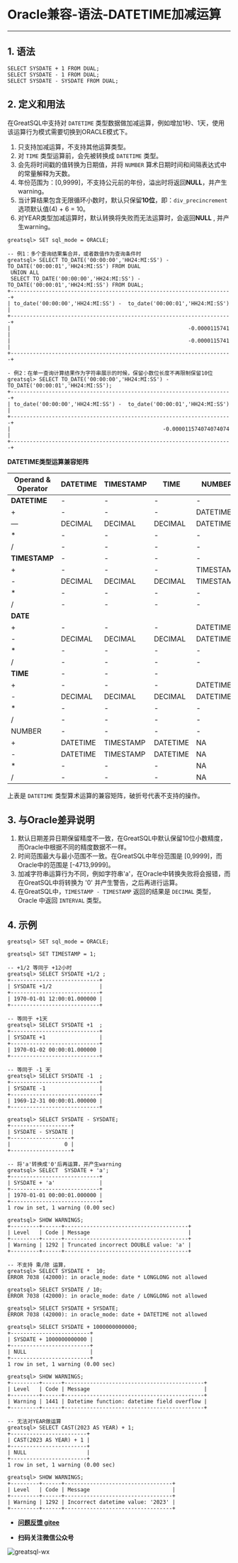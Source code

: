 # Oracle兼容-语法-DATETIME加减运算
---



## 1. 语法
```
SELECT SYSDATE + 1 FROM DUAL;
SELECT SYSDATE - 1 FROM DUAL;
SELECT SYSDATE - SYSDATE FROM DUAL;
```
## 2. 定义和用法

在GreatSQL中支持对 `DATETIME` 类型数据做加减运算，例如增加1秒、1天，使用该运算行为模式需要切换到ORACLE模式下。

1. 只支持加减运算，不支持其他运算类型。
2. 对 `TIME` 类型运算前，会先被转换成 `DATETIME` 类型。
3. 会先将时间戳的值转换为日期值，并将 `NUMBER` 算术日期时间和间隔表达式中的常量解释为天数。
4. 年份范围为：[0,9999]，不支持公元前的年份，溢出时将返回**NULL**，并产生warning。
5. 当计算结果包含无限循环小数时，默认只保留**10位**，即：`div_precincrement` 选项默认值(4) + 6 = 10。
6. 对YEAR类型加减运算时，默认转换将失败而无法运算时，会返回**NULL** , 并产生warning。

```
greatsql> SET sql_mode = ORACLE;

-- 例1：多个查询结果集合并，或者数值作为查询条件时
greatsql> SELECT TO_DATE('00:00:00','HH24:MI:SS') -  TO_DATE('00:00:01','HH24:MI:SS') FROM DUAL
 UNION ALL
 SELECT TO_DATE('00:00:00','HH24:MI:SS') -  TO_DATE('00:00:01','HH24:MI:SS') FROM DUAL;
+----------------------------------------------------------------------+
| to_date('00:00:00','HH24:MI:SS') -  to_date('00:00:01','HH24:MI:SS') |
+----------------------------------------------------------------------+
|                                                        -0.0000115741 |
|                                                        -0.0000115741 |
+----------------------------------------------------------------------+

- 例2：在单一查询计算结果作为字符串展示的时候，保留小数位长度不再限制保留10位
greatsql> SELECT TO_DATE('00:00:00','HH24:MI:SS') -  TO_DATE('00:00:01','HH24:MI:SS');
+----------------------------------------------------------------------+
| to_date('00:00:00','HH24:MI:SS') -  to_date('00:00:01','HH24:MI:SS') |
+----------------------------------------------------------------------+
|                                                -0.000011574074074074 |
+----------------------------------------------------------------------+
```

**DATETIME类型运算兼容矩阵**

Operand & Operator|DATETIME| TIMESTAMP|TIME|NUMBER
--| -- | -- | -- | --
| **DATETIME**| - | - | -   | -
|+ | - |  - | - |DATETIME
|— | DECIMAL | DECIMAL | DECIMAL | DATETIME
|* | - | - | - | -
|/ | - | - | - | -
|**TIMESTAMP** | -  | -|- | -
|+ | - |- | -|TIMESTAMP|
|- | DECIMAL | DECIMAL |DECIMAL| TIMESTAMP
|* | - | - | - | - | -
|/ | - | - | - | - | -
|**DATE**| | | |
|+| - | - | - |DATETIME |
|-| DECIMAL | DECIMAL| DECIMAL| DATETIME
|*| - | - | - | -|
|/| -| - | -| -|
|**TIME** | - | - | -
|+| - |  - | - | DATETIME
|-| DECIMAL | DECIMAL | DECIMAL |DATETIME
|*| - | - |  - | -
|/| - | - | - | -
|NUMBER | - | - |-| -
|+ | DATETIME | TIMESTAMP| DATETIME|NA
|- | DATETIME | TIMESTAMP| DATETIME|NA
|*| - | - | -|NA
|/| - | - | -|NA

上表是 `DATETIME` 类型算术运算的兼容矩阵，破折号代表不支持的操作。

## 3. 与Oracle差异说明

1. 默认日期差异日期保留精度不一致，在GreatSQL中默认保留10位小数精度，而Oracle中根据不同的精度数据不一样。
2. 时间范围最大与最小范围不一致。在GreatSQL中年份范围是 [0,9999]，而Oracle中的范围是 [-4713,9999]。
3. 加减字符串运算行为不同，例如字符串'a'，在Oracle中转换失败将会报错，而在GreatSQL中将转换为 '0' 并产生警告，之后再进行运算。
4. 在GreatSQL中，`TIMESTAMP - TIMESTAMP` 返回的结果是 `DECIMAL` 类型， Oracle 中返回 `INTERVAL` 类型。

## 4. 示例

```
greatsql> SET sql_mode = ORACLE;

greatsql> SET TIMESTAMP = 1;

-- +1/2 等同于 +12小时
greatsql> SELECT SYSDATE +1/2 ;
+----------------------------+
| SYSDATE +1/2               |
+----------------------------+
| 1970-01-01 12:00:01.000000 |
+----------------------------+

-- 等同于 +1天
greatsql> SELECT SYSDATE +1  ;
+----------------------------+
| SYSDATE +1                 |
+----------------------------+
| 1970-01-02 00:00:01.000000 |
+----------------------------+

-- 等同于 -1 天
greatsql> SELECT SYSDATE -1  ;
+----------------------------+
| SYSDATE -1                 |
+----------------------------+
| 1969-12-31 00:00:01.000000 |
+----------------------------+

greatsql> SELECT SYSDATE - SYSDATE;
+-------------------+
| SYSDATE - SYSDATE |
+-------------------+
|                 0 |
+-------------------+

-- 将'a'转换成'0'后再运算，并产生warning
greatsql> SELECT  SYSDATE + 'a';
+----------------------------+
| SYSDATE + 'a'              |
+----------------------------+
| 1970-01-01 00:00:01.000000 |
+----------------------------+
1 row in set, 1 warning (0.00 sec)

greatsql> SHOW WARNINGS;
+---------+------+---------------------------------------+
| Level   | Code | Message                               |
+---------+------+---------------------------------------+
| Warning | 1292 | Truncated incorrect DOUBLE value: 'a' |
+---------+------+---------------------------------------+

-- 不支持 乘/除 运算，
greatsql> SELECT SYSDATE *  10;
ERROR 7038 (42000): in oracle_mode: date * LONGLONG not allowed

greatsql> SELECT SYSDATE / 10;
ERROR 7038 (42000): in oracle_mode: date / LONGLONG not allowed

greatsql> SELECT SYSDATE + SYSDATE;
ERROR 7038 (42000): in oracle_mode: date + DATETIME not allowed

greatsql> SELECT SYSDATE + 1000000000000;
+-------------------------+
| SYSDATE + 1000000000000 |
+-------------------------+
| NULL                    |
+-------------------------+
1 row in set, 1 warning (0.00 sec)

greatsql> SHOW WARNINGS;
+---------+------+--------------------------------------------+
| Level   | Code | Message                                    |
+---------+------+--------------------------------------------+
| Warning | 1441 | Datetime function: datetime field overflow |
+---------+------+--------------------------------------------+

-- 无法对YEAR做运算
greatsql> SELECT CAST(2023 AS YEAR) + 1;
+------------------------+
| CAST(2023 AS YEAR) + 1 |
+------------------------+
| NULL                   |
+------------------------+
1 row in set, 1 warning (0.00 sec)

greatsql> SHOW WARNINGS;
+---------+------+----------------------------------+
| Level   | Code | Message                          |
+---------+------+----------------------------------+
| Warning | 1292 | Incorrect datetime value: '2023' |
+---------+------+----------------------------------+
```

- **[问题反馈 gitee](https://gitee.com/GreatSQL/GreatSQL-Manual/issues)**

- **扫码关注微信公众号**

![greatsql-wx](../../greatsql-wx.jpg)
